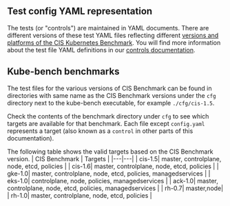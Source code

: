 ## Test config YAML representation

The tests (or "controls") are maintained in YAML documents. There are different versions of these test YAML files reflecting different [versions and platforms of the CIS Kubernetes Benchmark](./Platforms.md). You will find more information about the test file YAML definitions in our [controls documentation](./Controls.md).

## Kube-bench benchmarks

The test files for the various versions of CIS Benchmark can be found in directories
with same name as the CIS Benchmark versions under the `cfg` directory next to the kube-bench executable, for example `./cfg/cis-1.5`.

Check the contents of the benchmark directory under `cfg` to see which targets are available for that benchmark. Each file except `config.yaml` represents a target (also known as a `control` in other parts of this documentation). 

The following table shows the valid targets based on the CIS Benchmark version.
| CIS Benchmark | Targets |
|---|---|
| cis-1.5| master, controlplane, node, etcd, policies |
| cis-1.6| master, controlplane, node, etcd, policies |
| gke-1.0| master, controlplane, node, etcd, policies, managedservices |
| eks-1.0| controlplane, node, policies, managedservices |
| ack-1.0| master, controlplane, node, etcd, policies, managedservices |
| rh-0.7| master,node|
| rh-1.0| master, controlplane, node, etcd, policies |


